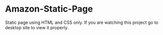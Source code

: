 # Amazon-Static-Page

Static page using HTML and CSS only.
If you are watching this project go to desktop site to view it properly.
